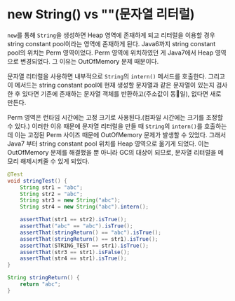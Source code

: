 # new String() vs ""(문자열 리터럴)
`new`를 통해 `String`을 생성하면 Heap 영역에 존재하게 되고 리터럴을 이용할 경우 string constant pool이라는 영역에 존재하게 된다. Java6까지 string constant pool의 위치는 Perm 영역이었다. Perm 영역에 위치하였던 게 Java7에서 Heap 영역으로 변경되었다. 그 이유는 OutOfMemory 문제 때문이다.

문자열 리터럴을 사용하면 내부적으로 `String`의 `intern()` 메서드를 호출한다. 그리고 이 메서드는 string constant pool에 현재 생성할 문자열과 같은 문자열이 있는지 검사한 후 있다면 기존에 존재하는 문자열 객체를 반환하고(주소값이 동일), 없다면 새로 만든다.

Perm 영역은 런타임 시간에는 고정 크기로 사용된다.(컴파일 시간에는 크기를 조정할 수 있다.) 이러한 이유 때문에 문자열 리터럴을 만들 때 `String`의 `intern()`를 호출하는데 이는 고정된 Perm 사이즈 때문에 OutOfMemory 문제가 발생할 수 있었다. 그래서 Java7 부터 string constant pool 위치를 Heap 영역으로 옮기게 되었다. 이는 OutOfMemory 문제를 해결했을 뿐 아니라 GC의 대상이 되므로, 문자열 리터럴을 메모리 해제시켜줄 수 있게 되었다.

```java
@Test
void stringTest() {
    String str1 = "abc";
    String str2 = "abc";
    String str3 = new String("abc");
    String str4 = new String("abc").intern();

    assertThat(str1 == str2).isTrue();
    assertThat("abc" == "abc").isTrue();
    assertThat(stringReturn() == "abc").isTrue();
    assertThat(stringReturn() == str1).isTrue();
    assertThat(STRING_TEST == str1).isTrue();
    assertThat(str3 == str1).isFalse();
    assertThat(str4 == str1).isTrue();
}

String stringReturn() {
    return "abc";
}
```
